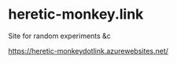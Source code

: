 # heretic-monkey.link
Site for random experiments &amp;c

https://heretic-monkeydotlink.azurewebsites.net/
